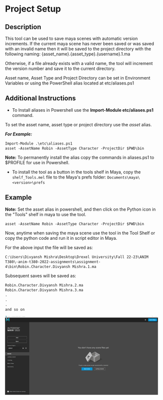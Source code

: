 # Project Setup 

## Description

This tool can be used to save maya scenes with automatic version increments. 
If the current maya scene has never been saved or was saved with an invalid name then it will be saved to the project directory with the following naming: 
{asset_name}.{asset_type}.{username}.1.ma 

Otherwise, if a file already exists with a valid name, the tool will increment the version number and save it to the current directory.

Asset name, Asset Type and Project Directory can be set in Environment Variables or using the PowerShell alias located at etc/aliases.ps1

## Additional Instructions

- To Install aliases in Powershell use the **Import-Module etc/aliases.ps1** command.

To set the asset name, asset type or project directory use the *asset* alias.

***For Example:*** 

    Import-Module .\etc\aliases.ps1
    asset -AssetName Robin -AssetType Character -ProjectDir $PWD\bin

**Note:** To permanently install the alias copy the commands in aliases.ps1 to $PROFILE for use in Powershell.   

- To install the tool as a button in the tools shelf in Maya, copy the `shelf_Tools.mel` file to the Maya's prefs folder: `Documents\maya\<version>\prefs`


## Example 
**Note:** Set the asset alias in powershell, and then click on the Python icon in the "Tools" shelf in maya to use the tool.

    asset -AssetName Robin -AssetType Character -ProjectDir $PWD\bin

Now, anytime when saving the maya scene use the tool in the Tool Shelf or copy the python code and run it in script editor in Maya. 

For the above input the file will be saved as:

    C:\Users\Divyansh Mishra\Desktop\Drexel University\Fall 22-23\ANIM T380\-anim-t380-2022-assignments\assignment-4\bin\Robin.Character.Divyansh Mishra.1.ma

Subsequent saves will be saved as:

    Robin.Character.Divyansh Mishra.2.ma
    Robin.Character.Divyansh Mishra.3.ma
    .
    .
    .
    and so on

![Example 1](etc/screenshots/tool_example.gif)




